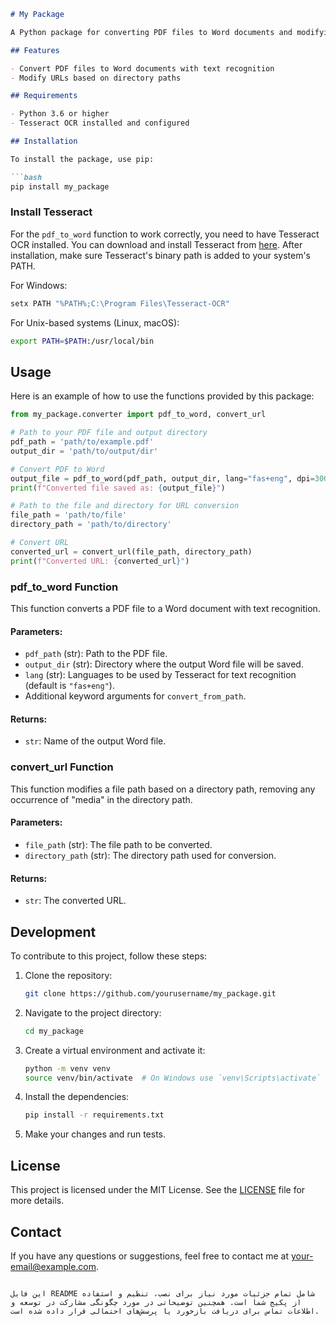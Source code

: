 
```markdown
# My Package

A Python package for converting PDF files to Word documents and modifying URLs. This package utilizes Tesseract OCR for text recognition in PDF files.

## Features

- Convert PDF files to Word documents with text recognition
- Modify URLs based on directory paths

## Requirements

- Python 3.6 or higher
- Tesseract OCR installed and configured

## Installation

To install the package, use pip:

```bash
pip install my_package
```

### Install Tesseract

For the `pdf_to_word` function to work correctly, you need to have Tesseract OCR installed. You can download and install Tesseract from [here](https://github.com/tesseract-ocr/tesseract). After installation, make sure Tesseract's binary path is added to your system's PATH.

For Windows:
```bash
setx PATH "%PATH%;C:\Program Files\Tesseract-OCR"
```

For Unix-based systems (Linux, macOS):
```bash
export PATH=$PATH:/usr/local/bin
```

## Usage

Here is an example of how to use the functions provided by this package:

```python
from my_package.converter import pdf_to_word, convert_url

# Path to your PDF file and output directory
pdf_path = 'path/to/example.pdf'
output_dir = 'path/to/output/dir'

# Convert PDF to Word
output_file = pdf_to_word(pdf_path, output_dir, lang="fas+eng", dpi=300)
print(f"Converted file saved as: {output_file}")

# Path to the file and directory for URL conversion
file_path = 'path/to/file'
directory_path = 'path/to/directory'

# Convert URL
converted_url = convert_url(file_path, directory_path)
print(f"Converted URL: {converted_url}")
```

### pdf_to_word Function

This function converts a PDF file to a Word document with text recognition.

#### Parameters:

- `pdf_path` (str): Path to the PDF file.
- `output_dir` (str): Directory where the output Word file will be saved.
- `lang` (str): Languages to be used by Tesseract for text recognition (default is `"fas+eng"`).
- Additional keyword arguments for `convert_from_path`.

#### Returns:

- `str`: Name of the output Word file.

### convert_url Function

This function modifies a file path based on a directory path, removing any occurrence of "media" in the directory path.

#### Parameters:

- `file_path` (str): The file path to be converted.
- `directory_path` (str): The directory path used for conversion.

#### Returns:

- `str`: The converted URL.

## Development

To contribute to this project, follow these steps:

1. Clone the repository:
    ```bash
    git clone https://github.com/yourusername/my_package.git
    ```
2. Navigate to the project directory:
    ```bash
    cd my_package
    ```
3. Create a virtual environment and activate it:
    ```bash
    python -m venv venv
    source venv/bin/activate  # On Windows use `venv\Scripts\activate`
    ```
4. Install the dependencies:
    ```bash
    pip install -r requirements.txt
    ```
5. Make your changes and run tests.

## License

This project is licensed under the MIT License. See the [LICENSE](LICENSE) file for more details.

## Contact

If you have any questions or suggestions, feel free to contact me at [your-email@example.com](mailto:your-email@example.com).
```

این فایل README شامل تمام جزئیات مورد نیاز برای نصب، تنظیم و استفاده از پکیج شما است. همچنین توضیحاتی در مورد چگونگی مشارکت در توسعه و اطلاعات تماس برای دریافت بازخورد یا پرسش‌های احتمالی قرار داده شده است.